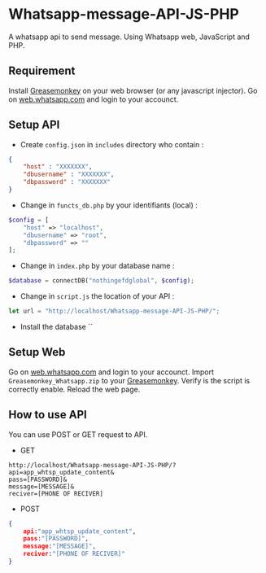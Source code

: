 # Whatsapp-message-API-JS-PHP

A whatsapp api to send message.
Using Whatsapp web, JavaScript and PHP.

## Requirement

Install [Greasemonkey](https://www.greasespot.net/) on your web browser (or any javascript injector).
Go on [web.whatsapp.com](https://web.whatsapp.com/) and login to your accounct.

## Setup API

- Create `config.json` in `includes` directory who contain :
```json
{
    "host" : "XXXXXXX",
    "dbusername" : "XXXXXXX",
    "dbpassword" : "XXXXXXX"
}
```
- Change in `functs_db.php` by your identifiants (local) :
```php
$config = [
    "host" => "localhost",
    "dbusername" => "root",
    "dbpassword" => ""
];
```
- Change in `index.php` by your database name :
```php
$database = connectDB("nothingefdglobal", $config);
```
- Change in `script.js` the location of your API :
```js
let url = "http://localhost/Whatsapp-message-API-JS-PHP/";
```
- Install the database ``

## Setup Web

Go on [web.whatsapp.com](https://web.whatsapp.com/) and login to your accounct.
Import `Greasemonkey_Whatsapp.zip` to your [Greasemonkey](https://www.greasespot.net/).
Verify is the script is correctly enable.
Reload the web page.

## How to use API

You can use POST or GET request to API.

- GET
```
http://localhost/Whatsapp-message-API-JS-PHP/?api=app_whtsp_update_content&
pass=[PASSWORD]&
message=[MESSAGE]&
reciver=[PHONE OF RECIVER]
```

- POST
```json
{
    api:"app_whtsp_update_content",
    pass:"[PASSWORD]",
    message:"[MESSAGE]",
    reciver:"[PHONE OF RECIVER]"
}
```